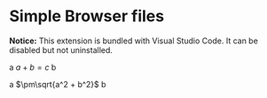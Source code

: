 # Simple Browser files

**Notice:** This extension is bundled with Visual Studio Code. It can be disabled but not uninstalled.


a $a + b = c$ b

a $\pm\sqrt{a^2 + b^2}$ b
